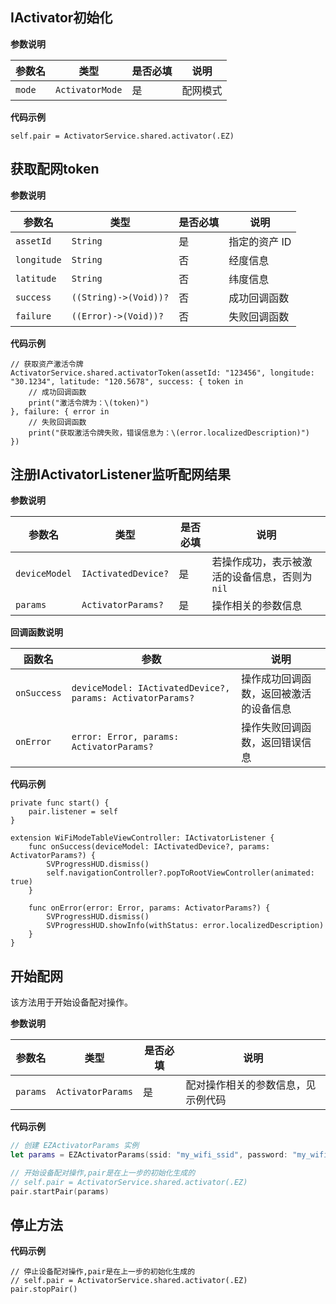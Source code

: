 ## IActivator初始化

**参数说明**

| 参数名 | 类型 | 是否必填 | 说明 |
| --- | --- | --- | --- |
| `mode` | `ActivatorMode` | 是 | 配网模式 |

**代码示例**

```
self.pair = ActivatorService.shared.activator(.EZ)
```

## 获取配网token

**参数说明**

| 参数名 | 类型 | 是否必填 | 说明 |
| --- | --- | --- | --- |
| `assetId` | `String` | 是 | 指定的资产 ID |
| `longitude` | `String` | 否 | 经度信息 |
| `latitude` | `String` | 否 | 纬度信息 |
| `success` | `((String)->(Void))?` | 否 | 成功回调函数 |
| `failure` | `((Error)->(Void))?` | 否 | 失败回调函数 |

**代码示例**

```
// 获取资产激活令牌
ActivatorService.shared.activatorToken(assetId: "123456", longitude: "30.1234", latitude: "120.5678", success: { token in
    // 成功回调函数
    print("激活令牌为：\(token)")
}, failure: { error in
    // 失败回调函数
    print("获取激活令牌失败，错误信息为：\(error.localizedDescription)")
})
```

## 注册IActivatorListener监听配网结果

**参数说明**

| 参数名 | 类型 | 是否必填 | 说明 |
| --- | --- | --- | --- |
| `deviceModel` | `IActivatedDevice?` | 是 | 若操作成功，表示被激活的设备信息，否则为 `nil` |
| `params` | `ActivatorParams?` | 是 | 操作相关的参数信息 |

**回调函数说明**

| 函数名 | 参数 | 说明 |
| --- | --- | --- |
| `onSuccess` | `deviceModel: IActivatedDevice?, params: ActivatorParams?` | 操作成功回调函数，返回被激活的设备信息 |
| `onError` | `error: Error, params: ActivatorParams?` | 操作失败回调函数，返回错误信息 |

**代码示例**

```
private func start() {
    pair.listener = self    
}

extension WiFiModeTableViewController: IActivatorListener {
    func onSuccess(deviceModel: IActivatedDevice?, params: ActivatorParams?) {
        SVProgressHUD.dismiss()
        self.navigationController?.popToRootViewController(animated: true)
    }
    
    func onError(error: Error, params: ActivatorParams?) {
        SVProgressHUD.dismiss()
        SVProgressHUD.showInfo(withStatus: error.localizedDescription)
    }
}
```

## 开始配网

该方法用于开始设备配对操作。

**参数说明**

| 参数名 | 类型 | 是否必填 | 说明 |
| --- | --- | --- | --- |
| `params` | `ActivatorParams` | 是 | 配对操作相关的参数信息，见示例代码 |

**代码示例**

```swift
// 创建 EZActivatorParams 实例
let params = EZActivatorParams(ssid: "my_wifi_ssid", password: "my_wifi_password", pairToken: "my_pair_token")

// 开始设备配对操作,pair是在上一步的初始化生成的
// self.pair = ActivatorService.shared.activator(.EZ)
pair.startPair(params)
```

## 停止方法

**代码示例**

```
// 停止设备配对操作,pair是在上一步的初始化生成的
// self.pair = ActivatorService.shared.activator(.EZ)
pair.stopPair()
```